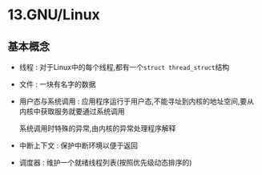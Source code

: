 # 13.GNU/Linux

## 基本概念

* 线程 : 对于Linux中的每个线程,都有一个`struct thread_struct`结构

* 文件 : 一块有名字的数据

* 用户态与系统调用 : 应用程序运行于用户态,不能寻址到内核的地址空间,要从内核中获取服务就要通过系统调用

  系统调用时特殊的异常,由内核的异常处理程序解释

* 中断上下文 : 保护中断环境以便于返回

* 调度器 : 维护一个就绪线程列表(按照优先级动态排序的)